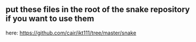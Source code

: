 ## put these files in the root of the snake repository if you want to use them
here: https://github.com/cair/ikt111/tree/master/snake
